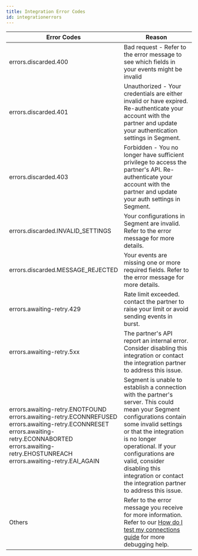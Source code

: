 ```yaml
---
title: Integration Error Codes
id: integrationerrors
---
```


| Error Codes                                                                                                                                                                                                   | Reason                                                                                                                                                                                                                                                                                                                                     |
| ---------------------------------- | ------------------------------------------------------------------------------------------------------------------------------------------------------------------------------------------------------------------------------------------------------------------------------------------------------------------------------------------ |
| errors.discarded.400               | Bad request - Refer to the error message to see which fields in your events might be invalid                                                                                                                                                                                                                                        |
| errors.discarded.401               | Unauthorized - Your credentials are either invalid or have expired. Re-authenticate your account with the partner and update your authentication settings in Segment.                                                                                                                                                                       |
| errors.discarded.403               | Forbidden - You no longer have sufficient privilege to access the partner's API. Re-authenticate your account with the partner and update your auth settings in Segment.                                                                                                                                                            |
| errors.discarded.INVALID_SETTINGS  | Your configurations in Segment are invalid. Refer to the error message for more details.                                                                                                                                                                                                                                            |
| errors.discarded.MESSAGE_REJECTED  | Your events are missing one or more required fields. Refer to the error message for more details.                                                                                                                                                                                                                                   |
| errors.awaiting-retry.429          | Rate limit exceeded. contact the partner to raise your limit or avoid sending events in burst.                                                                                                                                                                                                                                      |
| errors.awaiting-retry.5xx          | The partner's API report an internal error. Consider disabling this integration or contact the integration partner to address this issue.                                                                                                                                                                                           |
| errors.awaiting-retry.ENOTFOUND<br>errors.awaiting-retry.ECONNREFUSED <br>errors.awaiting-retry.ECONNRESET<br>errors.awaiting-retry.ECONNABORTED<br>errors.awaiting-retry.EHOSTUNREACH<br>errors.awaiting-retry.EAI_AGAIN | Segment is unable to establish a connection with the partner's server. This could mean your Segment configurations contain some invalid settings or that the integration is no longer operational.  If your configurations are valid, consider disabling this integration or contact the integration partner to address this issue. |
| Others                             | Refer to the error message you receive for more information. Refer to our <a href="/docs/connections/test-connections/"> How do I test my connections guide</a> for more debugging help.
